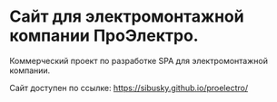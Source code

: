 # Сайт для электромонтажной компании ПроЭлектро.   

Коммерческий проект по разработке SPA для электромонтажной компании.

Сайт доступен по ссылке: https://sibusky.github.io/proelectro/